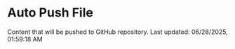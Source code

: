 # Auto Push File

Content that will be pushed to GitHub repository.
Last updated: 06/28/2025, 01:59:18 AM